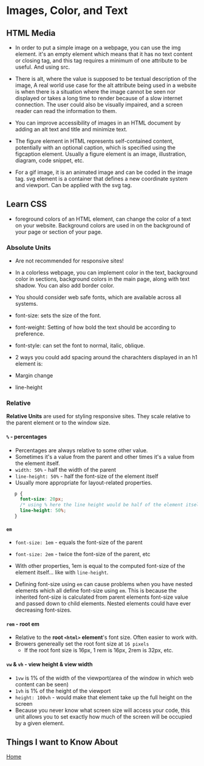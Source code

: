 # Images, Color, and Text

## HTML Media

- In order to put a simple image on a webpage, you can use the img element. it's an empty element which means that it has no text content or closing tag, and this tag requires a minimum of one attribute to be useful. And using src.

- There is alt, where the value is supposed to be textual description of the image, A real world use case for the alt attribute being used in a website is when there is a situation where the image cannot be seen nor displayed or takes a long time to render because of a slow internet connection. The user could also be visually impaired, and a screen reader can read the information to them.

- You can improve accessibility of images in an HTML document by adding an alt text and title and minimize text.

- The figure element in HTML represents self-contained content, potentially with an optional caption, which is specified using the figcaption element. Usually a figure element is an image, illustration, diagram, code snippet, etc.

- For a gif image, it is an animated image and can be coded in the image tag. svg element is a container that defines a new coordinate system and viewport. Can be applied with the svg tag.

## Learn CSS

- foreground colors of an HTML element, can change the color of a text on your website. Background colors are used in on the background of your page or section of your page.

### Absolute Units

- Are not recommended for responsive sites!

- In a colorless webpage, you can implement color in the text, background color in sections, background colors in the main page, along with text shadow. You can also add border color.

- You should consider web safe fonts, which are available across all systems.

- font-size: sets the size of the font.

- font-weight: Setting of how bold the text should be according to preference.

- font-style: can set the font to normal, italic, oblique.

- 2 ways you could add spacing around the charachters displayed in an h1 element is:

- Margin change

- line-height

### Relative

**Relative Units** are used for styling responsive sites. They scale relative to the parent element or to the window size.

#### `%` - percentages

- Percentages are always relative to some other value.
- Sometimes it's a value from the parent and other times it's a value from the element itself.
- `width: 50%` - half the width of the parent
- `line-height: 50%` - half the font-size of the element itself
- Usually more appropriate for layout-related properties.

```css
   p {
     font-size: 20px;
     /* using % here the line height would be half of the element itself */
     line-height: 50%;
   }
```

#### `em`

- `font-size: 1em` - equals the font-size of the parent
- `font-size: 2em` - twice the font-size of the parent, etc
- With other properties, 1em is equal to the computed font-size of the element itself... like with `line-height`.

- Defining font-size using `em` can cause problems when you have nested elements which all define font-size using `em`. This is because the inherited font-size is calculated from parent elements font-size value and passed down to child elements. Nested elements could have ever decreasing font-sizes.

#### `rem` - root em

- Relative to the **root `<html>` element**'s font size. Often easier to work with.
- Browers genereally set the root font size at `16 pixels`
  - If the root font size is 16px, 1 rem is 16px, 2rem is 32px, etc.

#### `vw` & `vh` - view height & view width

- `1vw` is 1% of the width of the viewport(area of the window in which web content can be seen)
- `1vh` is 1% of the height of the viewport
- `height: 100vh` - would make that element take up the full height on the screen
- Because you never know what screen size will access your code, this unit allows you to set exactly how much of the screen will be occupied by a given element.

## Things I want to Know About

[Home](https://keelen-fisher.github.io/new-repository/)
